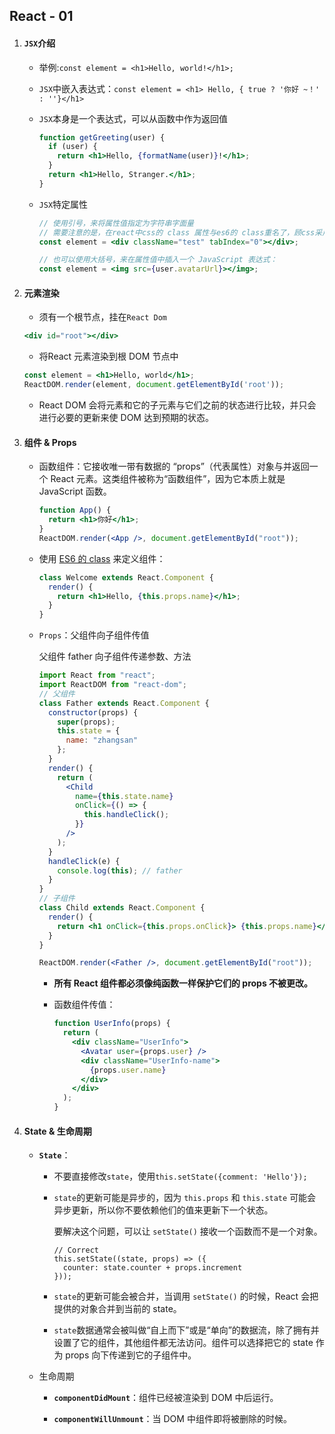 ## React - 01

1. #### `JSX`介绍

   + 举例:`const element = <h1>Hello, world!</h1>;`

   + `JSX`中嵌入表达式：`const element = <h1> Hello, { true ? '你好 ~！' : ''}</h1>`

   + `JSX`本身是一个表达式，可以从函数中作为返回值

     ```jsx
     function getGreeting(user) {
       if (user) {
         return <h1>Hello, {formatName(user)}!</h1>;
       }
       return <h1>Hello, Stranger.</h1>;
     }
     ```

   + `JSX`特定属性

     ```jsx
     // 使用引号，来将属性值指定为字符串字面量
     // 需要注意的是，在react中css的 class 属性与es6的 class重名了，顾css采用className
     const element = <div className="test" tabIndex="0"></div>;
     
     // 也可以使用大括号，来在属性值中插入一个 JavaScript 表达式：
     const element = <img src={user.avatarUrl}></img>;
     ```

     

2. #### 元素渲染

   + 须有一个根节点，挂在`React Dom`

   ```jsx
   <div id="root"></div>
   ```

   + 将React 元素渲染到根 DOM 节点中

   ```jsx
   const element = <h1>Hello, world</h1>;
   ReactDOM.render(element, document.getElementById('root'));
   ```

   + React DOM 会将元素和它的子元素与它们之前的状态进行比较，并只会进行必要的更新来使 DOM 达到预期的状态。

3. #### 组件 & Props

   + 函数组件：它接收唯一带有数据的 “props”（代表属性）对象与并返回一个 React 元素。这类组件被称为“函数组件”，因为它本质上就是 JavaScript 函数。

     ```jsx
     function App() {
       return <h1>你好</h1>;
     }
     ReactDOM.render(<App />, document.getElementById("root"));
     ```

   + 使用 [ES6 的 class](https://developer.mozilla.org/en/docs/Web/JavaScript/Reference/Classes) 来定义组件：

     ```jsx
     class Welcome extends React.Component {
       render() {
         return <h1>Hello, {this.props.name}</h1>;
       }
     }
     ```

   + `Props`：父组件向子组件传值

     父组件 father 向子组件传递参数、方法

     ```jsx
     import React from "react";
     import ReactDOM from "react-dom";
     // 父组件
     class Father extends React.Component {
       constructor(props) {
         super(props);
         this.state = {
           name: "zhangsan"
         };
       }
       render() {
         return (
           <Child
             name={this.state.name}
             onClick={() => {
               this.handleClick();
             }}
           />
         );
       }
       handleClick(e) {
         console.log(this); // father
       }
     }
     // 子组件
     class Child extends React.Component {
       render() {
         return <h1 onClick={this.props.onClick}> {this.props.name}</h1>;
       }
     }
     
     ReactDOM.render(<Father />, document.getElementById("root"));
     
     ```

     

     + **所有 React 组件都必须像纯函数一样保护它们的 props 不被更改。**

     + 函数组件传值：

       ```jsx
       function UserInfo(props) {
         return (
           <div className="UserInfo">
             <Avatar user={props.user} />
             <div className="UserInfo-name">
               {props.user.name}
             </div>
           </div>
         );
       }
       ```

4. #### State & 生命周期

   + **`State`**：

     + 不要直接修改`state`，使用`this.setState({comment: 'Hello'});`

     + `state`的更新可能是异步的，因为 `this.props` 和 `this.state` 可能会异步更新，所以你不要依赖他们的值来更新下一个状态。

       要解决这个问题，可以让 `setState()` 接收一个函数而不是一个对象。

       ```react
       // Correct
       this.setState((state, props) => ({
         counter: state.counter + props.increment
       }));
       ```

     + `state`的更新可能会被合并，当调用 `setState()` 的时候，React 会把提供的对象合并到当前的 state。

     + `state`数据通常会被叫做“自上而下”或是“单向”的数据流，除了拥有并设置了它的组件，其他组件都无法访问。组件可以选择把它的 state 作为 props 向下传递到它的子组件中。

   + 生命周期

     + **`componentDidMount`**：组件已经被渲染到 DOM 中后运行。

     + **`componentWillUnmount`**：当 DOM 中组件即将被删除的时候。


